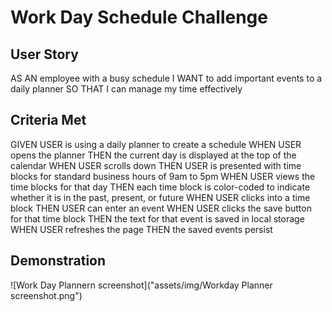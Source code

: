 # Work Day Schedule Challenge

## User Story

AS AN employee with a busy schedule
I WANT to add important events to a daily planner
SO THAT I can manage my time effectively

## Criteria Met

GIVEN USER is using a daily planner to create a schedule
WHEN USER opens the planner
THEN the current day is displayed at the top of the calendar
WHEN USER scrolls down
THEN USER is presented with time blocks for standard business hours of 9am to 5pm
WHEN USER views the time blocks for that day
THEN each time block is color-coded to indicate whether it is in the past, present, or future
WHEN USER clicks into a time block
THEN USER can enter an event
WHEN USER clicks the save button for that time block
THEN the text for that event is saved in local storage
WHEN USER refreshes the page
THEN the saved events persist

## Demonstration

![Work Day Plannern screenshot]("assets/img/Workday Planner screenshot.png")
